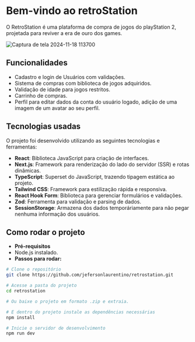 # Bem-vindo ao retroStation

O RetroStation é uma plataforma de compra de jogos do playStation 2, projetada para reviver a era de ouro dos games.


![Captura de tela 2024-11-18 113700](https://github.com/user-attachments/assets/0cb8f29d-6fb4-482d-92d2-839f0179729f)

## Funcionalidades

- Cadastro e login de Usuários com validações.
- Sistema de compras com biblioteca de jogos adquiridos.
- Validação de idade para jogos restritos.
- Carrinho de compras.
- Perfil para editar dados da conta do usuário logado, adição de uma imagem de um avatar ao seu perfil.

## Tecnologias usadas
O projeto foi desenvolvido utilizando as seguintes tecnologias e ferramentas:

- **React**: Biblioteca JavaScript para criação de interfaces.
- **Next.js**: Framework para renderização do lado do servidor (SSR) e rotas dinâmicas.
- **TypeScript**: Superset do JavaScript, trazendo tipagem estática ao projeto.
- **Tailwind CSS**: Framework para estilização rápida e responsiva.
- **React Hook Form**: Biblioteca para gerenciar formulários e validações.
- **Zod**: Ferramenta para validação e parsing de dados.
- **SessionStorage**: Armazena dos dados temporáriamente para não pegar nenhuma informação dos usuários.

## Como rodar o projeto
- **Pré-requisitos**
- Node.js instalado.
- **Passos para rodar:**
```bash
# Clone o repositório
git clone https://github.com/jefersonlaurentino/retrostation.git

# Acesse a pasta do projeto
cd retrostation

# Ou baixe o projeto em formato .zip e extraia.

# E dentro do projeto instale as dependências necessárias
npm install

# Inicie o servidor de desenvolvimento
npm run dev
